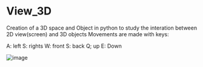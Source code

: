 # View_3D
Creation of a 3D space and Object in python to study the interation between 2D view(screen) and 3D objects
Movements are made with keys:

A: left
S: rights
W: front
S: back
Q; up
E: Down

![image](https://user-images.githubusercontent.com/61921911/119916282-9f816d80-bf3a-11eb-8ed1-47b41307c025.png)


